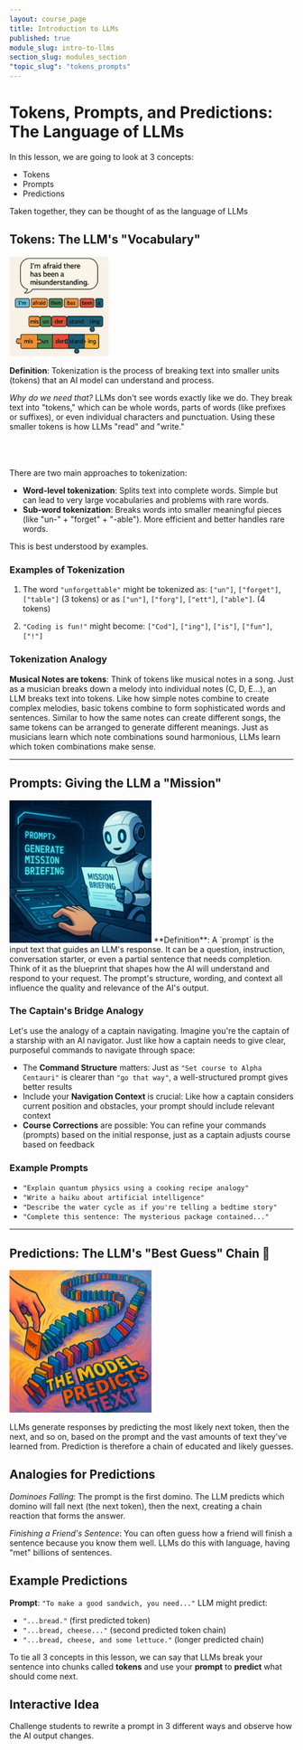 ```yaml
---
layout: course_page
title: Introduction to LLMs
published: true
module_slug: intro-to-llms
section_slug: modules_section
"topic_slug": "tokens_prompts"
---
```


# Tokens, Prompts, and Predictions: The Language of LLMs

In this lesson, we are going to look at 3 concepts:
- Tokens
- Prompts
- Predictions

Taken together, they can be thought of as the language of LLMs


## Tokens: The LLM's "Vocabulary"

<img src="../images/tokenization_example.png" alt="Descriptive Alt Text" width="35%" class="float-left-image">

**Definition**: Tokenization is the process of breaking text into smaller units (tokens) that an AI model can understand and process.

*Why do we need that?* LLMs don't see words exactly like we do. They break text into "tokens," which can be whole words, parts of words (like prefixes or suffixes), or even individual characters and punctuation. Using these smaller tokens is how LLMs "read" and "write."

<br><br><br>
There are two main approaches to tokenization:
- **Word-level tokenization**: Splits text into complete words. Simple but can lead to very large vocabularies and problems with rare words.
- **Sub-word tokenization**: Breaks words into smaller meaningful pieces (like "un-" + "forget" + "-able"). More efficient and better handles rare words.

This is best understood by examples.

### Examples of Tokenization
1. The word `"unforgettable"` might be tokenized as: `["un"]`, `["forget"]`, `["table"]` (3 tokens) or as  `["un"]`, `["forg"]`, `["ett"]`, `["able"]`. (4 tokens)

2. `"Coding is fun!"` might become: `["Cod"]`, `["ing"]`, `["is"]`, `["fun"]`, `["!"]`


### Tokenization Analogy 



**Musical Notes are tokens**: Think of tokens like musical notes in a song. Just as a musician breaks down a melody into individual notes (C, D, E...), an LLM breaks text into tokens. Like how simple notes combine to create complex melodies, basic tokens combine to form sophisticated words and sentences. Similar to how the same notes can create different songs, the same tokens can be arranged to generate different meanings. Just as musicians learn which note combinations sound harmonious, LLMs learn which token combinations make sense.

<div style="clear: both;"></div>
<hr>

## Prompts: Giving the LLM a "Mission"

<img src="../images/prompt_to_robot.webp" alt="Descriptive Alt Text" width="50%" class="float-left-image">
**Definition**: A `prompt` is the input text that guides an LLM's response. It can be a question, instruction, conversation starter, or even a partial sentence that needs completion. Think of it as the blueprint that shapes how the AI will understand and respond to your request. The prompt's structure, wording, and context all influence the quality and relevance of the AI's output.

### The Captain's Bridge Analogy

Let's use the analogy of a captain navigating. Imagine you're the captain of a starship with an AI navigator. Just like how a captain needs to give clear, purposeful commands to navigate through space:

- The **Command Structure** matters: Just as `"Set course to Alpha Centauri"` is clearer than `"go that way"`, a well-structured prompt gives better results
- Include your **Navigation Context** is crucial: Like how a captain considers current position and obstacles, your prompt should include relevant context
- **Course Corrections** are possible: You can refine your commands (prompts) based on the initial response, just as a captain adjusts course based on feedback

### Example Prompts

- `"Explain quantum physics using a cooking recipe analogy"`
- `"Write a haiku about artificial intelligence"`
- `"Describe the water cycle as if you're telling a bedtime story"`
- `"Complete this sentence: The mysterious package contained..."` 


<div style="clear: both;"></div>
<hr>

## Predictions: The LLM's "Best Guess" Chain 🔗
<img src="../images/prediction_dominoes.webp" alt="Descriptive Alt Text" width="50%" class="float-left-image">

LLMs generate responses by predicting the most likely next token, then the next, and so on, based on the prompt and the vast amounts of text they've learned from. Prediction is therefore a chain of educated and likely guesses.


## Analogies for Predictions

*Dominoes Falling*: The prompt is the first domino. The LLM predicts which domino will fall next (the next token), then the next, creating a chain reaction that forms the answer.

*Finishing a Friend's Sentence*: You can often guess how a friend will finish a sentence because you know them well. LLMs do this with language, having "met" billions of sentences.



## Example Predictions
**Prompt**: `"To make a good sandwich, you need..."`
LLM might predict:
- `"...bread."` (first predicted token)
- `"...bread, cheese..."` (second predicted token chain)
- `"...bread, cheese, and some lettuce."` (longer predicted chain)


To tie all 3 concepts in this lesson, we can say that LLMs break your sentence into chunks called **tokens** and use your **prompt** to **predict** what should come next.


## Interactive Idea
Challenge students to rewrite a prompt in 3 different ways and observe how the AI output changes.
